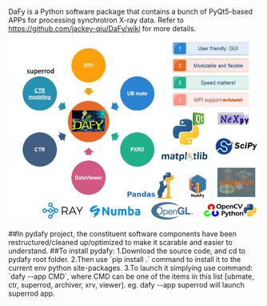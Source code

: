DaFy is a Python software package that contains a bunch of PyQt5-based APPs for processing synchrotron X-ray data. 
Refer to https://github.com/jackey-qiu/DaFy/wiki for more details.

![dafy](https://github.com/jackey-qiu/DaFy/blob/master/Doc/tutorial/imgs/dafy.png)

##In pydafy project, the constituent software components have been restructured/cleaned up/optimized to make it scarable and easier to understand.
##To install pydafy:
1.Download the source code, and cd to pydafy root folder. 
2.Then use ´pip install .´ command to install it to the current env python site-packages.
3.To launch it simplying use command: ´dafy --app CMD´, where CMD can be one of the items in this list [ubmate, ctr, superrod, archiver, xrv, viewer]. eg. dafy --app superrod will launch superrod app.
